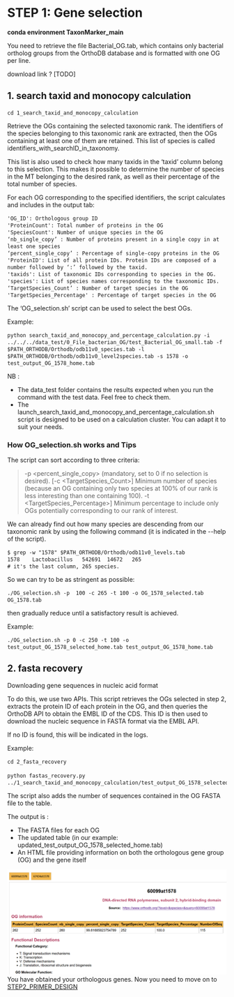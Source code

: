 # STEP 1: Gene selection
**conda environment TaxonMarker_main**

You need to retrieve the file Bacterial_OG.tab, which contains only bacterial ortholog groups from the OrthoDB database and is formatted with one OG per line.

download link ? [TODO]
## 1.  search taxid and monocopy calculation

```bash=
cd 1_search_taxid_and_monocopy_calculation
```

Retrieve the OGs containing the selected taxonomic rank.
The identifiers of the species belonging to this taxonomic rank are extracted, then the OGs containing at least one of them are retained. This list of species is called identifiers_with_searchID_in_taxonomy.

This list is also used to check how many taxids in the ‘taxid’ column belong to this selection. This makes it possible to determine the number of species in the MT belonging to the desired rank, as well as their percentage of the total number of species.

For each OG corresponding to the specified identifiers, the script calculates and includes in the output tab:

    'OG_ID': Orthologous group ID
    'ProteinCount': Total number of proteins in the OG
    'SpeciesCount': Number of unique species in the OG
    ‘nb_single_copy’ : Number of proteins present in a single copy in at least one species
    ‘percent_single_copy’ : Percentage of single-copy proteins in the OG
    'ProteinID': List of all protein IDs. Protein IDs are composed of a number followed by ‘:’ followed by the taxid.
    'taxids': List of taxonomic IDs corresponding to species in the OG.
    'species': List of species names corresponding to the taxonomic IDs.
    ‘TargetSpecies_Count’ : Number of target species in the OG
    'TargetSpecies_Percentage' : Percentage of target species in the OG

The ‘OG_selection.sh’ script can be used to select the best OGs.

Example:
```bash!
python search_taxid_and_monocopy_and_percentage_calculation.py -i ../../../data_test/0_File_bacterian_OG/test_Bacterial_OG_small.tab -f $PATH_ORTHODB/Orthodb/odb11v0_species.tab -l $PATH_ORTHODB/Orthodb/odb11v0_level2species.tab -s 1578 -o test_output_OG_1578_home.tab
```

NB :
- The data_test folder contains the results expected when you run the command with the test data. Feel free to check them.
- The launch_search_taxid_and_monocopy_and_percentage_calculation.sh script is designed to be used on a calculation cluster. You can adapt it to suit your needs.

### How OG_selection.sh works and Tips
The script can sort according to three criteria:

> -p <percent_single_copy> (mandatory, set to 0 if no selection is desired). 
> [-c <TargetSpecies_Count>] Minimum number of species (because an OG containing only two species at 100% of our rank is less interesting than one containing 100). 
> -t <TargetSpecies_Percentage>] Minimum percentage to include only OGs potentially corresponding to our rank of interest.

We can already find out how many species are descending from our taxonomic rank by using the following command (it is indicated in the --help of the script).

```bash=
$ grep -w "1578" $PATH_ORTHODB/Orthodb/odb11v0_levels.tab
1578    Lactobacillus   542691  14672   265
# it's the last column, 265 species.
```

So we can try to be as stringent as possible:
```bash=
./OG_selection.sh -p  100 -c 265 -t 100 -o OG_1578_selected.tab OG_1578.tab
```

then gradually reduce until a satisfactory result is achieved.

Example:
```bash!
./OG_selection.sh -p 0 -c 250 -t 100 -o test_output_OG_1578_selected_home.tab test_output_OG_1578_home.tab
```

## 2. fasta recovery

Downloading gene sequences in nucleic acid format

To do this, we use two APIs. This script retrieves the OGs selected in step 2, extracts the protein ID of each protein in the OG, and then queries the OrthoDB API to obtain the EMBL ID of the CDS. This ID is then used to download the nucleic sequence in FASTA format via the EMBL API.

If no ID is found, this will be indicated in the logs.

Example:
```bash!
cd 2_fasta_recovery

python fastas_recovery.py ../1_search_taxid_and_monocopy_calculation/test_output_OG_1578_selected_home.tab
```

The script also adds the number of sequences contained in the OG FASTA file to the table.

The output is :

- The FASTA files for each OG
- The updated table (in our example: updated_test_output_OG_1578_selected_home.tab)
- An HTML file providing information on both the orthologous gene group (OG) and the gene itself

![html example:](./Taxonmarker_step1_result_html.png)
You have obtained your orthologous genes. Now you need to move on to [STEP2_PRIMER_DESIGN](./tools/STEP2_PRIMER_DESIGN)


